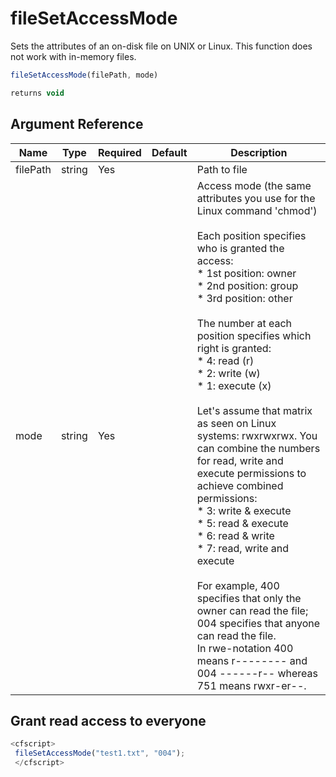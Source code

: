 # fileSetAccessMode

Sets the attributes of an on-disk file on UNIX or Linux. This function does not work with in-memory files.

```javascript
fileSetAccessMode(filePath, mode)
```

```javascript
returns void
```

## Argument Reference

| Name | Type | Required | Default | Description |
| --- | --- | --- | --- | --- |
| filePath | string | Yes |  | Path to file |
| mode | string | Yes |  | Access mode (the same attributes you use for the Linux command 'chmod')<br /><br />Each position specifies who is granted the access:<br />* 1st position: owner<br />* 2nd position: group<br />* 3rd position: other<br /><br />The number at each position specifies which right is granted:<br />* 4: read (r)<br />* 2: write (w)<br />* 1: execute (x)<br /><br />Let's assume that matrix as seen on Linux systems: rwxrwxrwx. You can combine the numbers for read, write and execute permissions to achieve combined permissions:<br />* 3: write & execute<br />* 5: read & execute<br />* 6: read & write<br />* 7: read, write and execute<br /><br />For example, 400 specifies that only the owner can read the file; 004 specifies that anyone can read the file.<br />In rwe-notation 400 means r-------- and 004 ------r-- whereas 751 means rwxr-er--. |

## Grant read access to everyone

```javascript
<cfscript> 
 fileSetAccessMode("test1.txt", "004"); 
 </cfscript>
```
